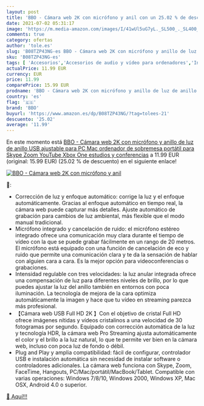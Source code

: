 ```yaml
---
layout: post
title: 'BBO - Cámara web 2K con micrófono y anil con un 25.02 % de descuento'
date: 2021-07-02 05:31:17
image: 'https://m.media-amazon.com/images/I/41wUl5uG7yL._SL500_._SL400_.jpg'
comments: true
category: ofertas
author: 'tole.es'
slug: 'B08TZP43NG-es BBO - Cámara web 2K con micrófono y anillo de luz de...'
sku: 'B08TZP43NG-es'
tags: [ 'Accesorios','Accesorios de audio y vídeo para ordenadores','Informática','Webcams y telefonía VoIP','bbo','xbox', ]
actualPrice: 11.99 EUR
currency: EUR
price: 11.99
comparePrice: 15.99 EUR
prodname: 'BBO - Cámara web 2K con micrófono y anillo de luz de anillo  USB ajustable  para PC  Mac  ordenador de sobremesa  portátil  para Skype  Zoom  YouTube  Xbox One  estudios y conferencias'
country: 'es'
flag: '🇪🇸'
brand: 'BBO'
buyurl: 'https://www.amazon.es/dp/B08TZP43NG/?tag=tolees-21'
descuento: '25.02'
average: '11.99'
---
```


En este momento está [BBO - Cámara web 2K con micrófono y anillo de luz de anillo  USB ajustable  para PC  Mac  ordenador de sobremesa  portátil  para Skype  Zoom  YouTube  Xbox One  estudios y conferencias](https://www.amazon.es/dp/B08TZP43NG/?tag=tolees-21) a 11.99 EUR (original: 15.99 EUR) (25.02 %  de descuento) en el siguiente enlace!

[![BBO - Cámara web 2K con micrófono y anil](https://m.media-amazon.com/images/I/41wUl5uG7yL._SL500_._SL400_.jpg)](https://www.amazon.es/dp/B08TZP43NG/?tag=tolees-21)

🔎:

- Corrección de luz y enfoque automático: corrige la luz y el enfoque automáticamente. Gracias al enfoque automático en tiempo real, la cámara web puede capturar más detalles. Ajuste automático de grabación para cambios de luz ambiental, más flexible que el modo manual tradicional.
- Micrófono integrado y cancelación de ruido: el micrófono estéreo integrado ofrece una comunicación muy clara durante el tiempo de vídeo con la que se puede grabar fácilmente en un rango de 20 metros. El micrófono está equipado con una función de cancelación de eco y ruido que permite una comunicación clara y te da la sensación de hablar con alguien cara a cara. Es la mejor opción para videoconferencias o grabaciones.
- Intensidad regulable con tres velocidades: la luz anular integrada ofrece una compensación de luz para diferentes niveles de brillo, por lo que puedes ajustar la luz del anillo también en entornos con poca iluminación. La tecnología de mejora de la cara optimiza automáticamente la imagen y hace que tu vídeo en streaming parezca más profesional.
- 【Cámara web USB Full HD 2K 】Con el objetivo de cristal Full HD ofrece imágenes nítidas y vídeos cristalinos a una velocidad de 30 fotogramas por segundo. Equipado con corrección automática de la luz y tecnología HDR, la cámara web Pro Streaming ajusta automáticamente el color y el brillo a la luz natural, lo que te permite ver bien en la cámara web, incluso con poca luz de fondo o débil.
- Plug and Play y amplia compatibilidad: fácil de configurar, controlador USB e instalación automática sin necesidad de instalar software o controladores adicionales. La cámara web funciona con Skype, Zoom, FaceTime, Hangouts, PC/Mac/portátil/MacBook/Tablet. Compatible con varias operaciones: Windows 7/8/10, Windows 2000, Windows XP, Mac OSX, Android 4.0 o superior.

[🛒 Aquí!!!](https://www.amazon.es/dp/B08TZP43NG/?tag=tolees-21)
